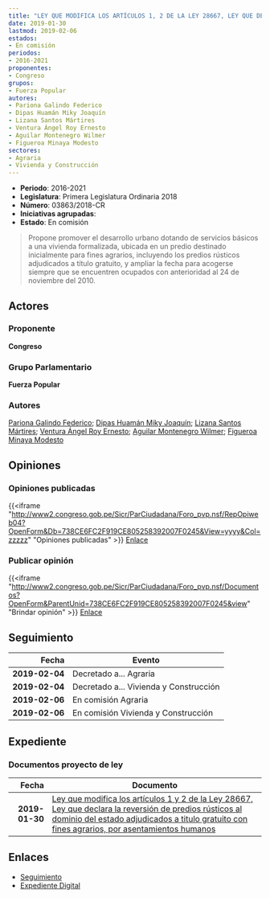 ```yaml
---
title: "LEY QUE MODIFICA LOS ARTÍCULOS 1, 2 DE LA LEY 28667, LEY QUE DECLARA LA REVERSIÓN DE PREDIOS RÚSTICOS AL DOMINIO DEL ESTADO ADJUDICADOS A TÍTULO GRATUITO CON FINES AGRARIOS, OCUPADOS POR ASENTAMIENTOS HUMANOS"
date: 2019-01-30
lastmod: 2019-02-06
estados:
- En comisión
periodos:
- 2016-2021
proponentes:
- Congreso
grupos:
- Fuerza Popular
autores:
- Pariona Galindo Federico
- Dipas Huamán Miky Joaquín
- Lizana Santos Mártires
- Ventura Ángel Roy Ernesto
- Aguilar Montenegro Wilmer
- Figueroa Minaya Modesto
sectores:
- Agraria
- Vivienda y Construcción
---
```

- **Periodo**: 2016-2021
- **Legislatura**: Primera Legislatura Ordinaria 2018
- **Número**: 03863/2018-CR
- **Iniciativas agrupadas**: 
- **Estado**: En comisión

> Propone promover el desarrollo urbano dotando de servicios básicos a una vivienda formalizada, ubicada en un predio destinado inicialmente para fines agrarios, incluyendo los predios rústicos adjudicados a título gratuito, y ampliar la fecha para acogerse siempre que se encuentren ocupados con anterioridad al 24 de noviembre del 2010.


## Actores

### Proponente

**Congreso**

### Grupo Parlamentario

**Fuerza Popular**

### Autores

[Pariona Galindo Federico](mailto:mailto:fpariona@congreso.gob.pe); [Dipas Huamán Miky Joaquín](mailto:mailto:mdipas@congreso.gob.pe); [Lizana Santos Mártires](mailto:mailto:mlizana@congreso.gob.pe); [Ventura Ángel Roy Ernesto](mailto:mailto:rventura@congreso.gob.pe); [Aguilar Montenegro Wilmer](mailto:mailto:waguilar@congreso.gob.pe); [Figueroa Minaya Modesto](mailto:mailto:mfigueroam@congreso.gob.pe)

## Opiniones

### Opiniones publicadas

{{<iframe "http://www2.congreso.gob.pe/Sicr/ParCiudadana/Foro_pvp.nsf/RepOpiweb04?OpenForm&Db=738CE6FC2F919CE805258392007F0245&View=yyyy&Col=zzzzz" "Opiniones publicadas" >}}
[Enlace](http://www2.congreso.gob.pe/Sicr/ParCiudadana/Foro_pvp.nsf/RepOpiweb04?OpenForm&Db=738CE6FC2F919CE805258392007F0245&View=yyyy&Col=zzzzz)

### Publicar opinión

{{<iframe "http://www2.congreso.gob.pe/Sicr/ParCiudadana/Foro_pvp.nsf/Documentos?OpenForm&ParentUnid=738CE6FC2F919CE805258392007F0245&view" "Brindar opinión" >}}
[Enlace](http://www2.congreso.gob.pe/Sicr/ParCiudadana/Foro_pvp.nsf/Documentos?OpenForm&ParentUnid=738CE6FC2F919CE805258392007F0245&view)


## Seguimiento

| Fecha | Evento |
|------:|--------|
| **2019-02-04** | Decretado a... Agraria |
| **2019-02-04** | Decretado a... Vivienda y Construcción |
| **2019-02-06** | En comisión Agraria |
| **2019-02-06** | En comisión Vivienda y Construcción |

## Expediente

### Documentos proyecto de ley

| Fecha | Documento |
|------:|-----------|
| **2019-01-30** | [Ley que modifica los artículos 1 y 2 de la Ley 28667, Ley que declara la reversión de predios rústicos al dominio del estado adjudicados a titulo gratuito con fines agrarios, por asentamientos humanos](http://www.leyes.congreso.gob.pe/Documentos/2016_2021/Proyectos_de_Ley_y_de_Resoluciones_Legislativas/PL0386320190130.pdf) |

## Enlaces

- [Seguimiento](http://www2.congreso.gob.pe/Sicr/TraDocEstProc/CLProLey2016.nsf/f7fff46988ca05b1052578e100829cc7/a1e744620cf0059b05258392007fc8da?OpenDocument)
- [Expediente Digital](http://www2.congreso.gob.pe/Sicr/TraDocEstProc/CLProLey2016.nsf/f7fff46988ca05b1052578e100829cc7/a1e744620cf0059b05258392007fc8da?OpenDocument&Click=05257FB7005EB655.eb71d0cf91d8294e05256cdf006b5706/$Body/0.1C6C)


